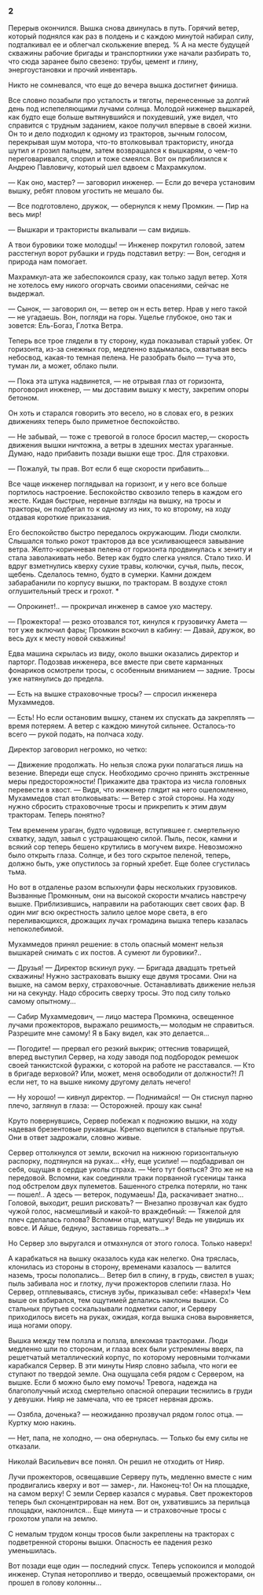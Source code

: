 ### 2

Перерыв окончился.
Вышка снова двинулась в путь.
Горячий ветер, который поднялся как раз в полдень и с каждою минутой набирал силу, подталкивал ее и облегчал скольжение вперед.
% А на месте будущей скважины рабочие бригады и транспортники уже начали разбирать то, что сюда заранее было свезено: трубы, цемент и глину, энергоустановки и прочий инвентарь.

Никто не сомневался, что еще до вечера вышка достигнет финиша.

Все словно позабыли про усталость и тяготы, перенесенные за долгий день под испепеляющими лучами солнца.
Молодой ниженер вышкарей, как будто еще больше вытянувшийся и похудевший, уже видел, что справится с трудным заданием, какое получил впервые в своей жизни.
Он то и дело подходил к одному из тракторов, зычным голосом, перекрывая шум мотора, что-то втолковывал трактористу, иногда шутил и грозил пальцем, затем возвращался к вышкарям, о чем-то переговаривался, спорил и тоже смеялся.
Вот он приблизился к Андрею Павловичу, который шел вдвоем с Махрамкулом.

— Как оно, мастер? — заговорил инженер.
— Если до вечера установим вышку, ребят пловом угостить не мешало бы.

— Все подготовлено, дружок, — обернулся к нему Промкин.
— Пир на весь мир!

— Вышкари и трактористы вкалывали — сам видишь.

А твои буровики тоже молодцы!
— Инженер покрутил головой, затем расстегнул ворот рубашки и грудь подставил ветру: — Вон, сегодня и природа нам помогает.

Махрамкул-ата же забеспокоился сразу, как только задул ветер.
Хотя не хотелось ему никого огорчать своими опасениями, сейчас не выдержал.

— Сынок, — заговорил он, — ветер он н есть ветер.
Нрав у него такой — не угадаешь.
Вон, погляди на горы.
Ущелье глубокое, оно так и зовется: Ель-Богаз, Глотка Ветра.

Теперь все трое глядели в ту сторону, куда показывал старый узбек.
От горизонта, из-за снежных гор, медленно вздымалась, охватывая весь небосвод, какая-то темная пелена.
Не разобрать было — туча это, туман ли, а может, облако пыли.

— Пока эта штука надвинется, — не отрывая глаз от горизонта, проговорил инженер, — мы доставим вышку к месту, закрепим опоры бетоном.

Он хоть и старался говорить это весело, но в словах его, в резких движениях теперь было приметное беспокойство.

— Не забывай, — тоже с тревогой в голосе бросил мастер,— скорость движения вышки ничтожна, а ветры в здешних местах ураганные.
Думаю, надо прибавить позади вышки еще трос.
Для страховки.

— Пожалуй, ты прав.
Вот если б еще скорости прибавить...

Все чаще инженер поглядывал на горизонт, и у него все больше портилось настроение.
Беспокойство сквозило теперь в каждом его жесте.
Кидая быстрые, нервные взгляды на вышку, на тросы и тракторы, он подбегал то к одному из них, то ко второму, на ходу отдавая короткие приказания.

Его беспокойство быстро передалось окружающим.
Люди смолкли.
Слышался только рокот тракторов да все усиливающееся завывание ветра.
Желто-коричневая пелена от горизонта продвинулась к зениту и стала заволакивать небо.
Ветер как будто слегка унялся.
Стало тихо.
И вдруг взметнулись кверху сухие травы, колючки, сучья, пыль, песок, щебень.
Сделалось темно, будто в сумерки.
Камни дождем забарабанили по корпусу вышки, по тракторам.
В воздухе стоял оглушительный треск и грохот. *

— Опрокинет!..
— прокричал инженер в самое ухо мастеру.

— Прожектора!
— резко отозвался тот, кинулся к грузовичку Амета — тот уже включил фары; Промкин вскочил в кабину: — Давай, дружок, во весь дух к месту новой скважины!

Едва машина скрылась из виду, около вышки оказались директор и парторг.
Подозвав инженера, все вместе при свете карманных фонариков осмотрели тросы, с особенным вниманием — задние.
Тросы уже натянулись до предела.

— Есть на вышке страховочные тросы?
— спросил инженера Мухаммедов.

— Есть!
Но если остановим вышку, станем их спускать да закреплять — время потеряем.
А ветер с каждою минутой сильнее.
Осталось-то всего — рукой подать, на полчаса ходу.

Директор заговорил негромко, но четко:

— Движение продолжать.
Но нельзя сложа руки полагаться лишь на везение.
Впереди еще спуск.
Необходимо срочно принять экстренные меры предосторожности!
Прикажите два трактора из числа головных перевести в хвост.
— Видя, что инженер глядит на него ошеломленно, Мухаммедов стал втолковывать: — Ветер с этой стороны.
На ходу нужно сбросить страховочные тросы и прикрепить к этим двум тракторам.
Теперь понятно?

Тем временем ураган, будто чудовище, вступившее г. смертельную схватку, задул, завыл с устрашающею силой.
Пыль, песок, камни и всякий сор теперь бешено крутились в могучем вихре.
Невозможно было открыть глаза.
Солнце, и без того скрытое пеленой, теперь, должно быть, уже опустилось за горный хребет.
Еще более сгустилась тьма.

Но вот в отдаленье разом вспыхнули фары нескольких грузовиков.
Вызванные Промкнным, они на высокой скорости мчались навстречу вышке.
Приблизившись, направили на работающих свет своих фар.
В один миг всю окрестность залило целое море света, в его переливающихся, дрожащих лучах громадина вышка теперь казалась непоколебимой.

Мухаммедов принял решение: в столь опасный момент нельзя вышкарей снимать с их постов.
А сумеют ли буровики?..

— Друзья!
— Директор вскинул руку.
— Бригада двадцать третьей скважины!
Нужно застраховать вышку еще двумя тросами.
Они на вышке, на самом верху, страховочные.
Останавливать движение нельзя ни на секунду.
Надо сбросить сверху тросы.
Это под силу только самому опытному...

— Сабир Мухаммедович, — лицо мастера Промкина, освещенное лучами прожекторов, выражало решимость,— молодым не справиться.
Разрешите мне самому!
Я в Баку видел, как это делается...

— Погодите!
— прервал его резкий выкрик; оттеснив товарищей, вперед выступил Сервер, на ходу заводя под подбородок ремешок своей танкистской фуражки, с которой на работе не расставался.
— Кто в бригаде верховой?
Или, может, меня освободили от должности?!
Л если нет, то на вышке никому другому делать нечего!

— Ну хорошо!
— кивнул директор.
— Поднимайся!
— Он стиснул парню плечо, заглянул в глаза: — Осторожней.
прошу как сына!

Круто повернувшись, Сервер побежал к подножию вышки, на ходу надевая брезентовые рукавицы.
Крепко вцепился в стальные прутья.
Они в ответ задрожали, словно живые.

Сервер оттолкнулся от земли, вскочил на нижнюю горизонтальную распорку, подтянулся на руках...
«Ну, еще усилие!
— подбадривал он себя, ощущая в сердце уколы страха.
— Чего тут бояться?
Это же не на передовой.
Вспомни, как соединяли траки порванной гусеницы танка под обстрелом двух пулеметов.
Башенного стрелка потеряли, но танк — пошел!..
А здесь — ветерок, подумаешь!
Да, раскачивает знатно...
Головой, выходит, решил рисковать?
— Внезапно прозвучал как будто чужой голос, насмешливый и какой-то враждебный: — Тяжелой для плеч сделалась голова?
Вспомни отца, матушку!
Ведь не увидишь их вовсе.
И Айше, бедную, заставишь горевать...»

Но Сервер зло выругался и отмахнулся от этого голоса.
Только наверх!

А карабкаться на вышку оказалось куда как нелегко.
Она тряслась, клонилась из стороны в сторону, временами казалось — валится наземь, тросы полопались...
Ветер бил в спину, в грудь, свистел в ушах; пыль забивала нос и глотку, лучи прожекторов слепили глаза.
Но Сервер, отплевываясь, стиснув зубы, приказывал себе:
«Наверх!» Чем выше он взбирался, тем ощутимей делались наклоны вышки.
Со стальных прутьев соскальзывали подметки сапог, и Серверу приходилось висеть на руках, ожидая, когда вышка снова выровняется, ища ногами опору.

Вышка между тем ползла и ползла, влекомая тракторами.
Люди медленно шли по сторонам, и глаза всех были устремлены вверх, па решетчатый металлический корпус, по которому неровными толчками карабкался Сервер.
В эти минуты Нияр словно забыла, что ноги ее ступают по твердой земле.
Она ощущала себя рядом с Сервером, на вышке.
Если б можно было ему помочь!
Тревога, надежда на благополучный исход смертельно опасной операции теснились в груди у девушки.
Нияр не замечала, что ее трясет нервная дрожь.

— Озябла, доченька?
— неожиданно прозвучал рядом голос отца.
— Куртку мою накинь.

— Нет, папа, не холодно, — она обернулась.
— Только бы ему силы не отказали.

Николай Васильевич все понял.
Он решил не отходить от Нияр.

Лучи прожекторов, освещавшие Серверу путь, медленно вместе с ним продвигались кверху и вот — замер-, ли.
Наконец-то!
Он на площадке, на самом верху!
С земли Сервер казался с муравья.
Свет прожекторов теперь был сконцентрирован на нем.
Вот он, ухватившись за перильца площадки, наклонился...
Еще минута — и страховочные тросы с грохотом упали на землю.

С немалым трудом концы тросов были закреплены на тракторах с подветренной стороны вышки.
Опасность ее падения резко уменьшилась.

Вот позади еще один — последний спуск.
Теперь успокоился и молодой инженер.
Ступая неторопливо и твердо, освещаемый прожекторами, он прошел в голову колонны...
